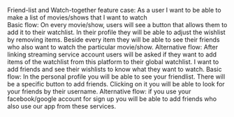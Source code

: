 Friend-list and Watch-together feature case:
As a user I want to be able to make a list of movies/shows that I want to watch  
Basic flow: On every movie/show, users will see a button that allows them to add it to their watchlist. In their profile they will be able to adjust the wishlist by removing items. Beside every item they will be able to see their friends who also want to watch the particular movie/show.
Alternative flow: After linking streaming service account users will be asked if they want to add items of the watchlist from this platform to their global watchlist. 
I want to add friends and see their wishlists to know what they want to watch.
Basic flow: In the personal profile you will be able to see your friendlist. There will be a specific button to add friends. Clicking on it you will be able to look for your friends by their username.
Alternative flow: if you use your facebook/google account for sign up you will be able to add friends who also use our app from these services.
